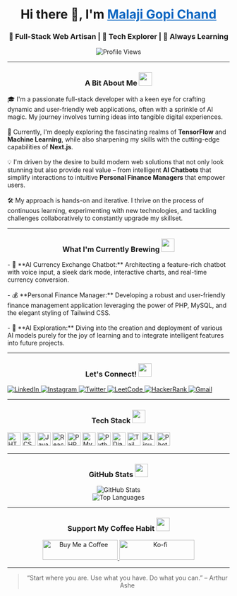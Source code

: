 <div align="center">
  <h1>Hi there 👋, I'm <a href="https://www.linkedin.com/in/malaji-gopi-chand/" target="_blank" style="color:#0a66c2;">Malaji Gopi Chand</a></h1>
  <h3>🚀 Full-Stack Web Artisan | 🧠 Tech Explorer | 🌱 Always Learning</h3>
</div>

<p align="center">
  <img src="https://komarev.com/ghpvc/?username=gopichand&label=Profile%20Views&color=0e75b6&style=flat" alt="Profile Views" />
</p>

---

<div align="center">
  <h3>A Bit About Me <img src="https://media.giphy.com/media/hvRJclFzexhFwyfhR9/giphy.gif" width="30px"></h3>
  <p align="left">
    🎓 I'm a passionate full-stack developer with a keen eye for crafting dynamic and user-friendly web applications, often with a sprinkle of AI magic. My journey involves turning ideas into tangible digital experiences.
    <br><br>
    🌱 Currently, I'm deeply exploring the fascinating realms of <strong>TensorFlow</strong> and <strong>Machine Learning</strong>, while also sharpening my skills with the cutting-edge capabilities of <strong>Next.js</strong>.
    <br><br>
    💡 I'm driven by the desire to build modern web solutions that not only look stunning but also provide real value – from intelligent <strong>AI Chatbots</strong> that simplify interactions to intuitive <strong>Personal Finance Managers</strong> that empower users.
    <br><br>
    🛠️ My approach is hands-on and iterative. I thrive on the process of continuous learning, experimenting with new technologies, and tackling challenges collaboratively to constantly upgrade my skillset.
  </p>
</div>

---

<div align="center">
  <h3>What I'm Currently Brewing <img src="https://media.giphy.com/media/VgCDOmcz9U4ZUiyykc/giphy.gif" width="30px"></h3>
  <p align="left">
    - 🔧 **AI Currency Exchange Chatbot:** Architecting a feature-rich chatbot with voice input, a sleek dark mode, interactive charts, and real-time currency conversion.
    <br><br>
    - 💰 **Personal Finance Manager:** Developing a robust and user-friendly finance management application leveraging the power of PHP, MySQL, and the elegant styling of Tailwind CSS.
    <br><br>
    - 🤖 **AI Exploration:** Diving into the creation and deployment of various AI models purely for the joy of learning and to integrate intelligent features into future projects.
  </p>
</div>

---

<div align="center">
  <h3>Let's Connect! <img src="https://media.giphy.com/media/l0HlHlMG0cfyK09xK/giphy.gif" width="30px"></h3>
  <p align="left">
    <a href="https://www.linkedin.com/in/malaji-gopi-chand/" target="_blank">
      <img src="https://img.shields.io/badge/LinkedIn-%230077B5.svg?style=for-the-badge&logo=linkedin&logoColor=white" alt="LinkedIn" />
    </a>
    <a href="https://www.instagram.com/mr.gopichand.7/" target="_blank">
      <img src="https://img.shields.io/badge/Instagram-%23E4405F.svg?style=for-the-badge&logo=instagram&logoColor=white" alt="Instagram" />
    </a>
    <a href="https://x.com/GOPICHAND1231" target="_blank">
      <img src="https://img.shields.io/badge/Twitter-%231DA1F2.svg?style=for-the-badge&logo=twitter&logoColor=white" alt="Twitter" />
    </a>
    <a href="https://leetcode.com/yourleetcode" target="_blank">
      <img src="https://img.shields.io/badge/LeetCode-%23F9A825.svg?style=for-the-badge&logo=leetcode&logoColor=black" alt="LeetCode" />
    </a>
    <a href="https://www.hackerrank.com/yourhackerrank" target="_blank">
      <img src="https://img.shields.io/badge/HackerRank-%232EC866.svg?style=for-the-badge&logo=hackerrank&logoColor=white" alt="HackerRank" />
    </a>
    <a href="mailto:thegopichand@gmail.com">
      <img src="https://img.shields.io/badge/Gmail-%23D14836.svg?style=for-the-badge&logo=gmail&logoColor=white" alt="Gmail" />
    </a>
  </p>
</div>

---

<div align="center">
  <h3>Tech Stack <img src="https://media.giphy.com/media/L0lnG81pWTx5m/giphy.gif" width="30px"></h3>
  <p align="left">
    <img src="https://img.shields.io/badge/HTML5-%23E34F26.svg?style=for-the-badge&logo=html5&logoColor=white" alt="HTML5" height="30"/>
    <img src="https://img.shields.io/badge/CSS3-%231572B6.svg?style=for-the-badge&logo=css3&logoColor=white" alt="CSS3" height="30"/>
    <img src="https://img.shields.io/badge/JavaScript-%23F7DF1E.svg?style=for-the-badge&logo=javascript&logoColor=black" alt="JavaScript" height="30"/>
    <img src="https://img.shields.io/badge/React-%2361DAFB.svg?style=for-the-badge&logo=react&logoColor=black" alt="React" height="30"/>
    <img src="https://img.shields.io/badge/PHP-%23777BB4.svg?style=for-the-badge&logo=php&logoColor=white" alt="PHP" height="30"/>
    <img src="https://img.shields.io/badge/MySQL-%234479A1.svg?style=for-the-badge&logo=mysql&logoColor=white" alt="MySQL" height="30"/>
    <img src="https://img.shields.io/badge/Python-%233776AB.svg?style=for-the-badge&logo=python&logoColor=white" alt="Python" height="30"/>
    <img src="https://img.shields.io/badge/Django-%23092E20.svg?style=for-the-badge&logo=django&logoColor=white" alt="Django" height="30"/>
    <img src="https://img.shields.io/badge/Tailwind_CSS-%2338B2AC.svg?style=for-the-badge&logo=tailwind-css&logoColor=white" alt="Tailwind CSS" height="30"/>
    <img src="https://img.shields.io/badge/Linux-FCC624?style=for-the-badge&logo=linux&logoColor=black" alt="Linux" height="30"/>
    <img src="https://img.shields.io/badge/Adobe_Photoshop-%2331A8FF.svg?style=for-the-badge&logo=adobe-photoshop&logoColor=white" alt="Photoshop" height="30"/>
  </p>
</div>

---

<div align="center">
  <h3>GitHub Stats <img src="https://media.giphy.com/media/iY8CRdaqNTykyAShhe/giphy.gif" width="30px"></h3>
  <p align="center">
    <img src="https://github-readme-stats.vercel.app/api?username=gopichand&show_icons=true&theme=tokyonight" alt="GitHub Stats"/>
    <br/>
    <img src="https://github-readme-stats.vercel.app/api/top-langs/?username=gopichand&layout=compact&theme=tokyonight" alt="Top Languages"/>
  </p>
</div>

---

<div align="center">
  <h3>Support My Coffee Habit <img src="https://media.giphy.com/media/j1B9id6RQb6p0VYEI4/giphy.gif" width="30px"></h3>
  <p>
    <a href="https://www.buymeacoffee.com/gopichand">
      <img src="https://cdn.buymeacoffee.com/buttons/v2/default-yellow.png" height="45" width="170" alt="Buy Me a Coffee" />
    </a>
    <a href="https://ko-fi.com/gopichand">
      <img src="https://cdn.ko-fi.com/cdn/kofi3.png?v=3" height="45" width="170" alt="Ko-fi" />
    </a>
  </p>
</div>

---

<div align="center">
  <blockquote>
    <p>“Start where you are. Use what you have. Do what you can.” – Arthur Ashe</p>
  </blockquote>
</div>
